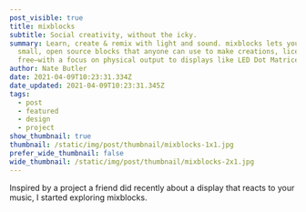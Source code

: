 ```yaml
---
post_visible: true
title: mixblocks
subtitle: Social creativity, without the icky.
summary: Learn, create & remix with light and sound. mixblocks lets you create
  small, open source blocks that anyone can use to make creations, license
  free–with a focus on physical output to displays like LED Dot Matrices.
author: Nate Butler
date: 2021-04-09T10:23:31.334Z
date_updated: 2021-04-09T10:23:31.345Z
tags:
  - post
  - featured
  - design
  - project
show_thumbnail: true
thumbnail: /static/img/post/thumbnail/mixblocks-1x1.jpg
prefer_wide_thumbnail: false
wide_thumbnail: /static/img/post/thumbnail/mixblocks-2x1.jpg
---
```

Inspired by a project a friend did recently about a display that reacts to your music, I started exploring mixblocks.